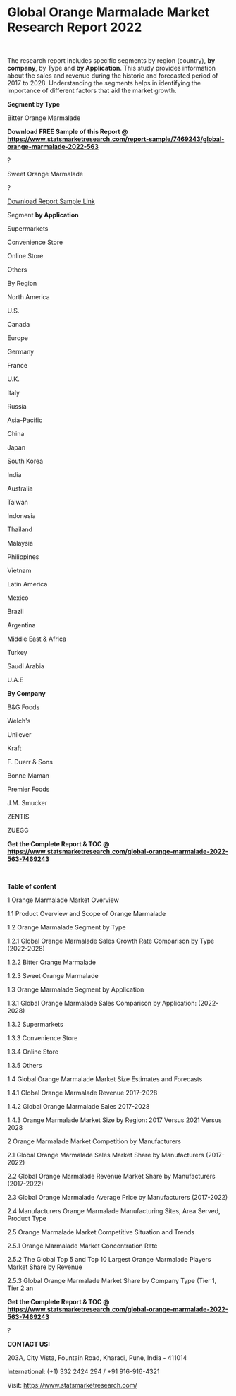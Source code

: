 <h1>Global Orange Marmalade Market Research Report 2022</h1><br/><p>The research report includes specific segments by region (country), <strong>by company</strong>, by Type and <strong>by Application</strong>. This study provides information about the sales and revenue during the historic and forecasted period of 2017 to 2028. Understanding the segments helps in identifying the importance of different factors that aid the market growth.</p>
 
 
 
 <p><strong>Segment by Type</strong></p>
 
 
 
 <p>Bitter Orange Marmalade</p>
 
 
 
 <div><b>Download FREE Sample of this Report @ <a href="https://www.statsmarketresearch.com/download-free-sample/7469243/global-orange-marmalade-2022-563">https://www.statsmarketresearch.com/report-sample/7469243/global-orange-marmalade-2022-563</a></b></div>
 
 
 
 <p>? </p>
 
 
 
 <p>Sweet Orange Marmalade</p>
 
 
 
 <p>? </p>
 
 
 
 <p><a href="https://www.statsmarketresearch.com/download-free-sample/7469243/global-orange-marmalade-2022-563">Download Report Sample Link</a></p>
 
 
 
 <p>Segment <strong>by Application</strong></p>
 
 
 
 <p>Supermarkets</p>
 
 
 
 <p>Convenience Store</p>
 
 
 
 <p>Online Store</p>
 
 
 
 <p>Others</p>
 
 
 
 <p>By Region</p>
 
 
 
 <p>North America</p>
 
 
 
 <p>U.S.</p>
 
 
 
 <p>Canada</p>
 
 
 
 <p>Europe</p>
 
 
 
 <p>Germany</p>
 
 
 
 <p>France</p>
 
 
 
 <p>U.K.</p>
 
 
 
 <p>Italy</p>
 
 
 
 <p>Russia</p>
 
 
 
 <p>Asia-Pacific</p>
 
 
 
 <p>China</p>
 
 
 
 <p>Japan</p>
 
 
 
 <p>South Korea</p>
 
 
 
 <p>India</p>
 
 
 
 <p>Australia</p>
 
 
 
 <p>Taiwan</p>
 
 
 
 <p>Indonesia</p>
 
 
 
 <p>Thailand</p>
 
 
 
 <p>Malaysia</p>
 
 
 
 <p>Philippines</p>
 
 
 
 <p>Vietnam</p>
 
 
 
 <p>Latin America</p>
 
 
 
 <p>Mexico</p>
 
 
 
 <p>Brazil</p>
 
 
 
 <p>Argentina</p>
 
 
 
 <p>Middle East & Africa</p>
 
 
 
 <p>Turkey</p>
 
 
 
 <p>Saudi Arabia</p>
 
 
 
 <p>U.A.E</p>
 
 
 
 <p><strong>By Company</strong></p>
 
 
 
 <p>B&G Foods</p>
 
 
 
 <p>Welch&#39;s</p>
 
 
 
 <p>Unilever</p>
 
 
 
 <p>Kraft</p>
 
 
 
 <p>F. Duerr & Sons</p>
 
 
 
 <p>Bonne Maman</p>
 
 
 
 <p>Premier Foods</p>
 
 
 
 <p>J.M. Smucker</p>
 
 
 
 <p>ZENTIS</p>
 
 
 
 <p>ZUEGG</p>
 
 
 
 <div><b>Get the Complete Report & TOC @ <a href="https://www.statsmarketresearch.com/global-orange-marmalade-2022-563-7469243">https://www.statsmarketresearch.com/global-orange-marmalade-2022-563-7469243</a></b></div>
 
 
 
 <p><br />
 
 <b>Table of content</b></p>
 
 
 
 <p>1 Orange Marmalade Market Overview<br />
 
 1.1 Product Overview and Scope of Orange Marmalade<br />
 
 1.2 Orange Marmalade Segment by Type<br />
 
 1.2.1 Global Orange Marmalade Sales Growth Rate Comparison by Type (2022-2028)<br />
 
 1.2.2 Bitter Orange Marmalade<br />
 
 1.2.3 Sweet Orange Marmalade<br />
 
 1.3 Orange Marmalade Segment by Application<br />
 
 1.3.1 Global Orange Marmalade Sales Comparison by Application: (2022-2028)<br />
 
 1.3.2 Supermarkets<br />
 
 1.3.3 Convenience Store<br />
 
 1.3.4 Online Store<br />
 
 1.3.5 Others<br />
 
 1.4 Global Orange Marmalade Market Size Estimates and Forecasts<br />
 
 1.4.1 Global Orange Marmalade Revenue 2017-2028<br />
 
 1.4.2 Global Orange Marmalade Sales 2017-2028<br />
 
 1.4.3 Orange Marmalade Market Size by Region: 2017 Versus 2021 Versus 2028<br />
 
 2 Orange Marmalade Market Competition by Manufacturers<br />
 
 2.1 Global Orange Marmalade Sales Market Share by Manufacturers (2017-2022)<br />
 
 2.2 Global Orange Marmalade Revenue Market Share by Manufacturers (2017-2022)<br />
 
 2.3 Global Orange Marmalade Average Price by Manufacturers (2017-2022)<br />
 
 2.4 Manufacturers Orange Marmalade Manufacturing Sites, Area Served, Product Type<br />
 
 2.5 Orange Marmalade Market Competitive Situation and Trends<br />
 
 2.5.1 Orange Marmalade Market Concentration Rate<br />
 
 2.5.2 The Global Top 5 and Top 10 Largest Orange Marmalade Players Market Share by Revenue<br />
 
 2.5.3 Global Orange Marmalade Market Share by Company Type (Tier 1, Tier 2 an</p>
 
 
 
 <div><b>Get the Complete Report & TOC @ <a href="https://www.statsmarketresearch.com/global-orange-marmalade-2022-563-7469243">https://www.statsmarketresearch.com/global-orange-marmalade-2022-563-7469243</a></b></div>
 
 
 
 <p>? </p>
 
 
 
 <p><b>CONTACT US:</b><br />
 
 203A, City Vista, Fountain Road, Kharadi, Pune, India - 411014<br />
 
 International: (+1) 332 2424 294 / +91 916-916-4321<br />
 
 Visit: <a href="https://www.statsmarketresearch.com/">https://www.statsmarketresearch.com/</a></p>